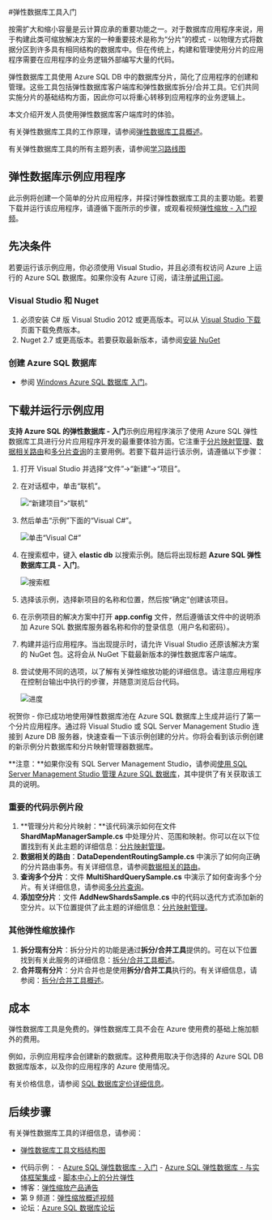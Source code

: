 <properties 
	pageTitle="弹性数据库工具入门" 
	description="大致介绍 Azure SQL 数据库的弹性数据库工具功能，包括易于使用的示例应用。" 
	services="sql-database" 
	documentationCenter="" 
	manager="jeffreyg" 
	authors="sidneyh" 
	editor=""/>

<tags 
	ms.service="sql-database" 
	ms.date="07/24/2015" 
	wacn.date="09/15/2015"/>

#弹性数据库工具入门

按需扩大和缩小容量是云计算应承的重要功能之一。对于数据库应用程序来说，用于构建此类可缩放解决方案的一种重要技术是称为“分片”的模式 - 以物理方式将数据分区到许多具有相同结构的数据库中。但在传统上，构建和管理使用分片的应用程序需要在应用程序的业务逻辑外部编写大量的代码。

弹性数据库工具使用 Azure SQL DB 中的数据库分片，简化了应用程序的创建和管理。这些工具包括弹性数据库客户端库和弹性数据库拆分/合并工具。它们共同实施分片的基础结构方面，因此你可以将重心转移到应用程序的业务逻辑上。

本文介绍开发人员使用弹性数据库客户端库时的体验。

有关弹性数据库工具的工作原理，请参阅[弹性数据库工具概述](/documentation/articles/sql-database-elastic-scale-introduction)。

有关弹性数据库工具的所有主题列表，请参阅[学习路线图](/documentation/articles/sql-database-elastic-scale-documentation-map)

## 弹性数据库示例应用程序

此示例将创建一个简单的分片应用程序，并探讨弹性数据库工具的主要功能。若要下载并运行该应用程序，请遵循下面所示的步骤，或观看视频[弹性缩放 - 入门视频](http://channel9.msdn.com/Blogs/Windows-Azure/Elastic-Scale-with-Azure-SQL-Database-Getting-Started)。

## 先决条件
若要运行该示例应用，你必须使用 Visual Studio，并且必须有权访问 Azure 上运行的 Azure SQL 数据库。如果你没有 Azure 订阅，请注册[试用订阅](http://azure.microsoft.com/pricing/free-trial/)。
### Visual Studio 和 Nuget

1. 必须安装 C# 版 Visual Studio 2012 或更高版本。可以从 [Visual Studio 下载](http://www.visualstudio.com/downloads/download-visual-studio-vs.aspx)页面下载免费版本。
2. Nuget 2.7 或更高版本。若要获取最新版本，请参阅[安装 NuGet](http://docs.nuget.org/docs/start-here/installing-nuget)
### 创建 Azure SQL 数据库

* 参阅 [Windows Azure SQL 数据库 入门](/documentation/articles/sql-database-get-started)。

## 下载并运行示例应用

**支持 Azure SQL 的弹性数据库 - 入门**示例应用程序演示了使用 Azure SQL 弹性数据库工具进行分片应用程序开发的最重要体验方面。它注重于[分片映射管理](/documentation/articles/sql-database-elastic-scale-shard-map-management)、[数据相关路由](/documentation/articles/sql-database-elastic-scale-data-dependent-routing)和[多分片查询](/documentation/articles/sql-database-elastic-scale-multishard-querying)的主要用例。若要下载并运行该示例，请遵循以下步骤：

1. 打开 Visual Studio 并选择“文件”->“新建”->“项目”。
2. 在对话框中，单击“联机”。

    ![“新建项目”>“联机”][2]
3. 然后单击“示例”下面的“Visual C#”。

    ![单击“Visual C#”][3]
4. 在搜索框中，键入 **elastic db** 以搜索示例。随后将出现标题 **Azure SQL 弹性数据库工具 - 入门**。

    ![搜索框][1]
 
5. 选择该示例，选择新项目的名称和位置，然后按“确定”创建该项目。
6. 在示例项目的解决方案中打开 **app.config** 文件，然后遵循该文件中的说明添加 Azure SQL 数据库服务器名称和你的登录信息（用户名和密码）。
7. 构建并运行应用程序。当出现提示时，请允许 Visual Studio 还原该解决方案的 NuGet 包。这将会从 NuGet 下载最新版本的弹性数据库客户端库。
8. 尝试使用不同的选项，以了解有关弹性缩放功能的详细信息。请注意应用程序在控制台输出中执行的步骤，并随意浏览后台代码。

    ![进度][4]

祝贺你 - 你已成功地使用弹性数据库池在 Azure SQL 数据库上生成并运行了第一个分片应用程序。通过将 Visual Studio 或 SQL Server Management Studio 连接到 Azure DB 服务器，快速查看一下该示例创建的分片。你将会看到该示例创建的新示例分片数据库和分片映射管理器数据库。

**注意：**如果你没有 SQL Server Management Studio，请参阅[使用 SQL Server Management Studio 管理 Azure SQL 数据库](/documentation/articles/sql-database-manage-azure-ssms)，其中提供了有关获取该工具的说明。

### 重要的代码示例片段

1. **管理分片和分片映射：**该代码演示如何在文件 **ShardMapManagerSample.cs** 中处理分片、范围和映射。你可以在以下位置找到有关此主题的详细信息：[分片映射管理](http://go.microsoft.com/?linkid=9862595)。  
2. **数据相关的路由**：**DataDependentRoutingSample.cs** 中演示了如何向正确的分片路由事务。有关详细信息，请参阅[数据相关的路由](http://go.microsoft.com/?linkid=9862596)。 
3. **查询多个分片**：文件 **MultiShardQuerySample.cs** 中演示了如何查询多个分片。有关详细信息，请参阅[多分片查询](http://go.microsoft.com/?linkid=9862597)。
4. **添加空分片**：文件 **AddNewShardsSample.cs** 中的代码以迭代方式添加新的空分片。以下位置提供了此主题的详细信息：[分片映射管理](http://go.microsoft.com/?linkid=9862595)。

### 其他弹性缩放操作

1. **拆分现有分片**：拆分分片的功能是通过**拆分/合并工具**提供的。可在以下位置找到有关此服务的详细信息：[拆分/合并工具概述](/documentation/articles/sql-database-elastic-scale-overview-split-and-merge)。
2. **合并现有分片**：分片合并也是使用**拆分/合并工具**执行的。有关详细信息，请参阅：[拆分/合并工具概述](/documentation/articles/sql-database-elastic-scale-overview-split-and-merge)。   


## 成本

弹性数据库工具是免费的。弹性数据库工具不会在 Azure 使用费的基础上施加额外的费用。

例如，示例应用程序会创建新的数据库。这种费用取决于你选择的 Azure SQL DB 数据库版本，以及你的应用程序的 Azure 使用情况。

有关价格信息，请参阅 [SQL 数据库定价详细信息](/home/features/sql-database/#price)。

## 后续步骤
有关弹性数据库工具的详细信息，请参阅：

* [弹性数据库工具文档结构图](/documentation/articles/sql-database-elastic-scale-documentation-map) 
-    代码示例： 
    -    [Azure SQL 弹性数据库 - 入门](http://code.msdn.microsoft.com/Elastic-Scale-with-Azure-a80d8dc6?SRC=VSIDE)
    -    [Azure SQL 弹性数据库 - 与实体框架集成](http://code.msdn.microsoft.com/Elastic-Scale-with-Azure-bae904ba?SRC=VSIDE)
    -    [脚本中心上的分片弹性](https://gallery.technet.microsoft.com/scriptcenter/Elastic-Scale-Shard-c9530cbe)
-    博客：[弹性缩放产品通告](http://azure.microsoft.com/blog/2014/10/02/introducing-elastic-scale-preview-for-azure-sql-database/)
-    第 9 频道：[弹性缩放概述视频](http://channel9.msdn.com/Shows/Data-Exposed/Azure-SQL-Database-Elastic-Scale)
-    论坛：[Azure SQL 数据库论坛](http://social.msdn.microsoft.com/forums/azure/home?forum=ssdsgetstarted)


<!--Anchors-->
[弹性缩放示例应用程序]: #The-Elastic-Scale-Sample-Application
[下载并运行示例应用程序]: #Download-and-Run-the-Sample-App
[成本]: #Cost
[后续步骤]: #next-steps

<!--Image references-->
[1]: ./media/sql-database-elastic-scale-get-started/newProject.png
[2]: ./media/sql-database-elastic-scale-get-started/click-online.png
[3]: ./media/sql-database-elastic-scale-get-started/click-CSharp.png
[4]: ./media/sql-database-elastic-scale-get-started/output2.png

<!---HONumber=69-->